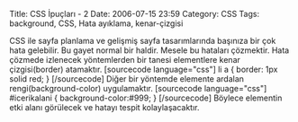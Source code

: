 Title: CSS İpuçları - 2
Date: 2006-07-15 23:59
Category: CSS
Tags: background, CSS, Hata ayıklama, kenar-çizgisi

CSS ile sayfa planlama ve gelişmiş sayfa tasarımlarında başınıza bir çok
hata gelebilir. Bu gayet normal bir haldir. Mesele bu hataları
çözmektir. Hata çözmede izlenecek yöntemlerden bir tanesi elementlere
kenar çizgisi(border) atamaktır. [sourcecode language="css"] li a {
border: 1px solid red; } [/sourcecode] Diğer bir yöntemde elemente
ardalan rengi(background-color) uygulamaktır. [sourcecode
language="css"] #icerikalani { background-color:#999; } [/sourcecode]
Böylece elementin etki alanı görülecek ve hatayı tespit kolaylaşacaktır.
